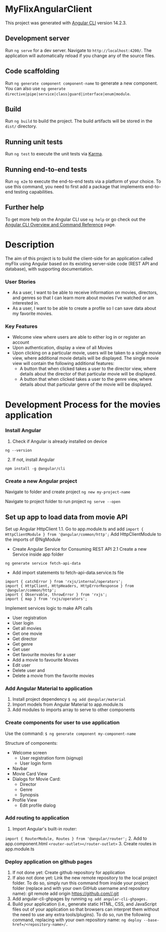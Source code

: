 # MyFlixAngularClient

This project was generated with [Angular CLI](https://github.com/angular/angular-cli) version 14.2.3.

## Development server

Run `ng serve` for a dev server. Navigate to `http://localhost:4200/`. The application will automatically reload if you change any of the source files.

## Code scaffolding

Run `ng generate component component-name` to generate a new component. You can also use `ng generate directive|pipe|service|class|guard|interface|enum|module`.

## Build

Run `ng build` to build the project. The build artifacts will be stored in the `dist/` directory.

## Running unit tests

Run `ng test` to execute the unit tests via [Karma](https://karma-runner.github.io).

## Running end-to-end tests

Run `ng e2e` to execute the end-to-end tests via a platform of your choice. To use this command, you need to first add a package that implements end-to-end testing capabilities.

## Further help

To get more help on the Angular CLI use `ng help` or go check out the [Angular CLI Overview and Command Reference](https://angular.io/cli) page.

# Description
The aim of this project is to build the client-side for an application called myFlix using Angular based on its existing server-side code (REST API and database), with supporting documentation.
### User Stories
* As a user, I want to be able to receive information on movies, directors, and genres so that I can learn more about movies I’ve watched or am interested in.
* As a user, I want to be able to create a profile so I can save data about my favorite movies.

### Key Features
* Welcome view where users are able to either log in or register an account
* Upon authentication, display a view of all Movies
* Upon clicking on a particular movie, users will be taken to a single movie view, where additional movie details will be displayed. The single movie view will contain the following additional features:
  * A button that when clicked takes a user to the ​director view,​ where details about the director of that particular movie will be displayed.
  * A button that when clicked takes a user to the ​genre view,​ where details about that particular genre of the movie will be displayed.

# Development Process for the movies application
### Install Angular
1. Check if Angular is already installed on device

```ng --version```

2. If not, install Angular

```npm install -g @angular/cli```

### Create a new Angular project
Navigate to folder and create project
```ng new my-project-name```

Navigate to project folder to run project
```ng serve --open```

## Set up app to load data from movie API
Set up Angular HttpClient 1.1. Go to app.module.ts and add
```import { HttpClientModule } from '@angular/common/http';```
Add HttpClientModule to the imports of @NgModule
  * Create Angular Service for Consuming REST API 2.1 Create a new Service inside app folder

```ng generate service fetch-api-data```

  * Add import statements to fetch-api-data.service.ts file

```
import { catchError } from 'rxjs/internal/operators';
import { HttpClient, HttpHeaders, HttpErrorResponse } from '@angular/common/http';
import { Observable, throwError } from 'rxjs';
import { map } from 'rxjs/operators';
```

Implement services logic to make API calls
  * User registration
  * User login
  * Get all movies
  * Get one movie
  * Get director
  * Get genre
  * Get user
  * Get favourite movies for a user
  * Add a movie to favourite Movies
  * Edit user
  * Delete user and
  * Delete a movie from the favorite movies

### Add Angular Material to application
1. Install project dependency
``$ ng add @angular/material``
2. Import models from Angular Material to app.module.ts
3. Add modules to imports array to serve to other components

### Create components for user to use application
Use the command:
``$ ng generate component my-component-name``

Structure of components:
  * Welcome screen
    * User registration form (signup)
    * User login form
  * Navbar
  * Movie Card View
  * Dialogs for Movie Card:
    * Director
    * Genre
    * Synopsis
  * Profile View
    * Edit profile dialog

### Add routing to application
1. Import Angular's built-in router:

``import { RouterModule, Routes } from '@angular/router';``
2. Add to app.component.html
``<router-outlet></router-outlet>``
3. Create routes in app.module.ts

### Deploy application on github pages
1. If not done yet: Create github repository for application
2. If also not done yet: Link the new remote repository to the local project folder. To do so, simply run this command from inside your project folder (replace and with your own GitHub username and repository name): git remote add origin https://github.com//.git
3. Add angular-cli-ghpages by running
``ng add angular-cli-ghpages.``
4. Build your application (i.e., generate static HTML, CSS, and JavaScript files out of your application so that browsers can interpret them without the need to use any extra tools/plugins). To do so, run the following command, replacing with your own repository name:
``ng deploy --base-href=/<repository-name>/.``
